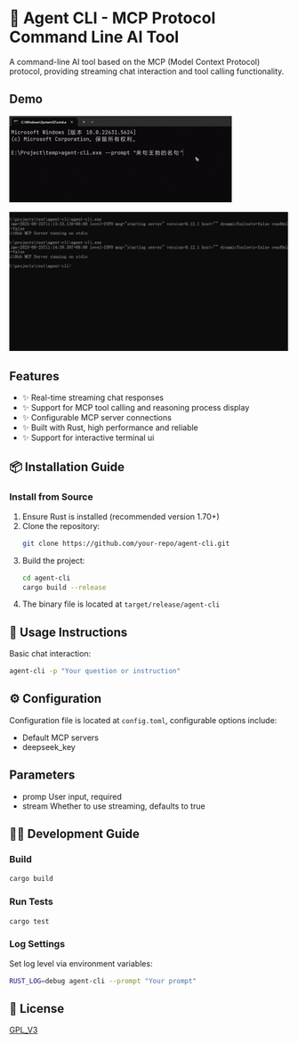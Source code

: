 # 🔧 Agent CLI - MCP Protocol Command Line AI Tool

A command-line AI tool based on the MCP (Model Context Protocol) protocol, providing streaming chat interaction and tool calling functionality.

## Demo
![](docs/agentcli.gif)

![](docs/tui.gif)

## Features

- ✨ Real-time streaming chat responses
- ✨ Support for MCP tool calling and reasoning process display
- ✨ Configurable MCP server connections
- ✨ Built with Rust, high performance and reliable
- ✨ Support for interactive terminal ui

## 📦 Installation Guide

### Install from Source

1. Ensure Rust is installed (recommended version 1.70+)
2. Clone the repository:
   ```bash
   git clone https://github.com/your-repo/agent-cli.git
   ```
3. Build the project:
   ```bash
   cd agent-cli
   cargo build --release
   ```
4. The binary file is located at `target/release/agent-cli`

## 💬 Usage Instructions

Basic chat interaction:
```bash
agent-cli -p "Your question or instruction"
```

## ⚙️ Configuration

Configuration file is located at `config.toml`, configurable options include:
- Default MCP servers
- deepseek_key

## Parameters

* promp User input, required
* stream Whether to use streaming, defaults to true

## 👨‍💻 Development Guide

### Build

```bash
cargo build
```

### Run Tests

```bash
cargo test
```

### Log Settings

Set log level via environment variables:
```bash
RUST_LOG=debug agent-cli --prompt "Your prompt"
```

## 📜 License

[GPL_V3](LICENSE)
